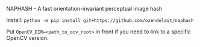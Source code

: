 NAPHASH - 
A fast orientation-invariant perceptual image hash

Install:
`python -m pip install git+https://github.com/ozendelait/naphash`

Put ` OpenCV_DIR=<path_to_ocv_root> ` in front if you need to link to a specific OpenCV version.